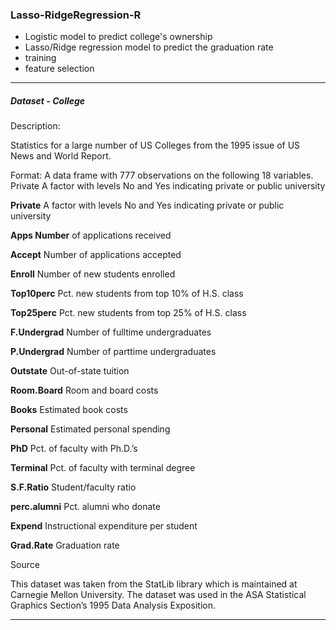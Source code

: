 ### Lasso-RidgeRegression-R

- Logistic model to predict college's ownership
- Lasso/Ridge regression model to predict the graduation rate
- training
- feature selection

---

##### Dataset - College

Description:

Statistics for a large number of US Colleges from the 1995 issue of US News and World Report.

Format:
A data frame with 777 observations on the following 18 variables.
Private A factor with levels No and Yes indicating private or public university

**Private** A factor with levels No and Yes indicating private or public university

**Apps Number** of applications received

**Accept** Number of applications accepted

**Enroll** Number of new students enrolled

**Top10perc** Pct. new students from top 10% of H.S. class

**Top25perc** Pct. new students from top 25% of H.S. class

**F.Undergrad** Number of fulltime undergraduates

**P.Undergrad** Number of parttime undergraduates

**Outstate** Out-of-state tuition

**Room.Board** Room and board costs

**Books** Estimated book costs

**Personal** Estimated personal spending

**PhD** Pct. of faculty with Ph.D.’s

**Terminal** Pct. of faculty with terminal degree

**S.F.Ratio** Student/faculty ratio

**perc.alumni** Pct. alumni who donate

**Expend** Instructional expenditure per student

**Grad.Rate** Graduation rate

Source

This dataset was taken from the StatLib library which is maintained at Carnegie Mellon University.
The dataset was used in the ASA Statistical Graphics Section’s 1995 Data Analysis Exposition.

---
